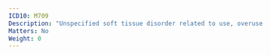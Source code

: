 ```yaml
---
ICD10: M709
Description: "Unspecified soft tissue disorder related to use, overuse and pressure"
Matters: No
Weight: 0
---
```


